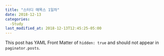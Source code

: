 ```yaml
---
title: "스터디 매목스 1일차"
date: 2018-12-13
categories:
  -Study
last_modified_at: 2018-12-13T12:45:25-05:00
---
```


This post has YAML Front Matter of `hidden: true` and should not appear in `paginator.posts`.
